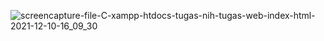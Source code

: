 ![screencapture-file-C-xampp-htdocs-tugas-nih-tugas-web-index-html-2021-12-10-16_09_30](https://user-images.githubusercontent.com/55625153/145915170-8748c91b-1ebc-4d22-9b02-02a08d362ec9.png)
